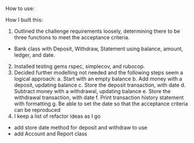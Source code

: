 How to use:


How I built this:

1. Outlined the challenge requirements loosely, determining there to be three functions to meet the acceptance criteria.
  - Bank class with Deposit, Withdraw, Statement using balance, amount, ledger, and date.
2. Installed testing gems rspec, simplecov, and rubocop.
3. Decided further modelling not needed and the following steps seem a logical approach:
  a. Start with an empty balance
  b. Add money with a deposit, updating balance
  c. Store the deposit transaction, with date
  d. Subtract money with a withdrawal, updating balance
  e. Store the withdrawal transaction, with date
  f. Print transaction history statement with formatting
  g. Be able to set the date so that the acceptance criteria can be reproduced
4. I keep a list of refactor ideas as I go
  - add store date method for deposit and withdraw to use
  - add Account and Report class
